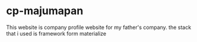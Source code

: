 # cp-majumapan
This website is company profile website for my father's company. the stack that i used is framework form materialize

